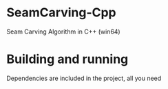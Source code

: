 # SeamCarving-Cpp
 Seam Carving Algorithm in C++ (win64)
 
# Building and running
Dependencies are included in the project, all you need



